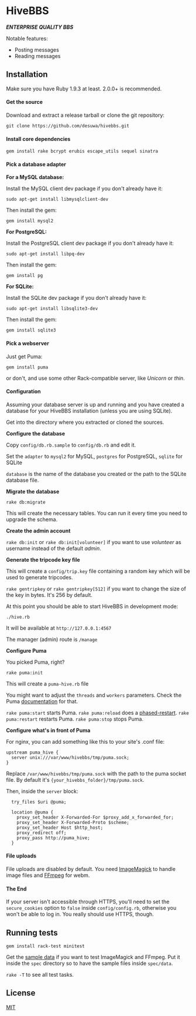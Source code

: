 # HiveBBS

***ENTERPRISE QUALITY BBS***

Notable features:
- Posting messages
- Reading messages

## Installation

Make sure you have Ruby 1.9.3 at least. 2.0.0+ is recommended.

#### Get the source

Download and extract a release tarball or clone the git repository:

`git clone https://github.com/desuwa/hivebbs.git`

#### Install core dependencies

`gem install rake bcrypt erubis escape_utils sequel sinatra`

#### Pick a database adapter

**For a MySQL database:**

Install the MySQL client dev package if you don't already have it:

`sudo apt-get install libmysqlclient-dev`

Then install the gem:

`gem install mysql2`

**For PostgreSQL:**

Install the PostgreSQL client dev package if you don't already have it:

`sudo apt-get install libpq-dev`

Then install the gem:

`gem install pg`

**For SQLite:**

Install the SQLite dev package if you don't already have it:

`sudo apt-get install libsqlite3-dev`

Then install the gem:

`gem install sqlite3`

#### Pick a webserver

Just get Puma:

`gem install puma`

or don't, and use some other Rack-compatible server, like *Unicorn* or *thin*.

#### Configuration

Assuming your database server is up and running and you have created a database for your HiveBBS installation (unless you are using SQLite).

Get into the directory where you extracted or cloned the sources.

**Configure the database**

Copy `config/db.rb.sample` to `config/db.rb` and edit it.

Set the `adapter` to `mysql2` for MySQL, `postgres` for PostgreSQL, `sqlite` for SQLite

`database` is the name of the database you created or the path to the SQLite database file.

**Migrate the database**

`rake db:migrate`

This will create the necessary tables. You can run it every time you need to upgrade the schema.

**Create the admin account**

`rake db:init`
or
`rake db:init[volunteer]`
if you want to use *volunteer* as username instead of the default *admin*.

**Generate the tripcode key file**

This will create a `config/trip.key` file containing a random key which will be used to generate tripcodes.

`rake gentripkey`
or
`rake gentripkey[512]`
if you want to change the size of the key in bytes. It's 256 by default.

At this point you should be able to start HiveBBS in development mode:

`./hive.rb`

It will be available at `http://127.0.0.1:4567`

The manager (admin) route is `/manage`

**Configure Puma**

You picked Puma, right?

`rake puma:init`

This will create a `puma-hive.rb` file

You might want to adjust the `threads` and `workers` parameters. Check the Puma [documentation](https://github.com/puma/puma) for that.

`rake puma:start` starts Puma.
`rake puma:reload` does a [phased-restart](https://github.com/puma/puma#normal-vs-hot-vs-phased-restart).
`rake puma:restart` restarts Puma.
`rake puma:stop` stops Puma.

**Configure what's in front of Puma**

For nginx, you can add something like this to your site's .conf file:

```
upstream puma_hive {
  server unix:///var/www/hivebbs/tmp/puma.sock;
}
```

Replace `/var/www/hivebbs/tmp/puma.sock` with the path to the puma socket file.
By default it's `{your_hivebbs_folder}/tmp/puma.sock`.

Then, inside the `server` block:

```
  try_files $uri @puma;
  
  location @puma {
    proxy_set_header X-Forwarded-For $proxy_add_x_forwarded_for;
    proxy_set_header X-Forwarded-Proto $scheme;
    proxy_set_header Host $http_host;
    proxy_redirect off;
    proxy_pass http://puma_hive;
  }
```

#### File uploads

File uploads are disabled by default. You need [ImageMagick](http://www.imagemagick.org/script/install-source.php) to handle image files and [FFmpeg](https://trac.ffmpeg.org/wiki/CompilationGuide) for webm.

#### The End

If your server isn't accessible through HTTPS, you'll need to set the `secure_cookies` option to `false` inside `config/config.rb`, otherwise you won't be able to log in.
You really should use HTTPS, though.

## Running tests

`gem install rack-test minitest`

Get the [sample data](https://github.com/desuwa/hivebbs_spec_data) if you want to test ImageMagick and FFmpeg. Put it inside the `spec` directory so to have the sample files inside `spec/data`.

`rake -T` to see all test tasks.

## License

[MIT](http://www.opensource.org/licenses/MIT)
